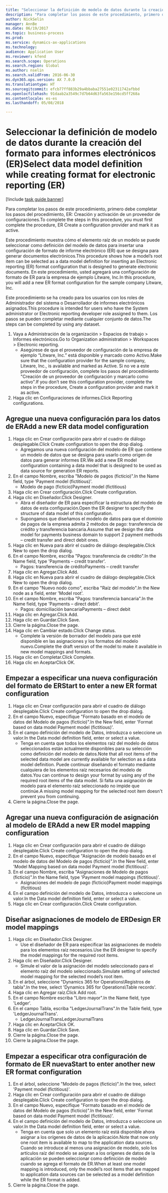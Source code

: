 ```yaml
--- 
title: "Seleccionar la definición de modelo de datos durante la creación del formato para informes electrónicos (ER)"
description: "Para completar los pasos de este procedimiento, primero debe completar los pasos del procedimiento, ER: Creación y activación de un proveedor de configuraciones."
author: NickSelin
manager: AnnBe
ms.date: 06/19/2017
ms.topic: business-process
ms.prod: 
ms.service: dynamics-ax-applications
ms.technology: 
audience: Application User
ms.reviewer: kfend
ms.search.scope: Operations
ms.search.region: Global
ms.author: nselin
ms.search.validFrom: 2016-06-30
ms.dyn365.ops.version: AX 7.0.0
ms.translationtype: HT
ms.sourcegitcommit: efcb77ff883b29a4bbaba27551e02311742afbbd
ms.openlocfilehash: 91daab2a3549c7d7b64d63fa563e156cd5ff268a
ms.contentlocale: es-es
ms.lasthandoff: 05/08/2018

---
```

# <a name="select-data-model-definition-while-creating-format-for-electronic-reporting-er"></a><span data-ttu-id="31b79-103">Seleccionar la definición de modelo de datos durante la creación del formato para informes electrónicos (ER)</span><span class="sxs-lookup"><span data-stu-id="31b79-103">Select data model definition while creating format for electronic reporting (ER)</span></span>

[!include [task guide banner](../../includes/task-guide-banner.md)]

<span data-ttu-id="31b79-104">Para completar los pasos de este procedimiento, primero debe completar los pasos del procedimiento, ER: Creación y activación de un proveedor de configuraciones.</span><span class="sxs-lookup"><span data-stu-id="31b79-104">To complete the steps in this procedure, you must first complete the procedure, ER Create a configuration provider and mark it as active.</span></span> 

<span data-ttu-id="31b79-105">Este procedimiento muestra cómo el elemento raíz de un modelo se puede seleccionar como definición del modelo de datos para insertar una configuración de formato de informe electrónico (ER) que se designa para generar documentos electrónicos.</span><span class="sxs-lookup"><span data-stu-id="31b79-105">This procedure shows how a model’s root item can be selected as a data model definition for inserting an Electronic reporting (ER) format configuration that is designed to generate electronic documents.</span></span> <span data-ttu-id="31b79-106">En este procedimiento, usted agregará una configuración de formato de ER para la empresa de ejemplo Litware, Inc.</span><span class="sxs-lookup"><span data-stu-id="31b79-106">In this procedure, you will add a new ER format configuration for the sample company Litware, Inc.</span></span> 

<span data-ttu-id="31b79-107">Este procedimiento se ha creado para los usuarios con los roles de Administrador del sistema o Desarrollador de informes electrónicos asignados.</span><span class="sxs-lookup"><span data-stu-id="31b79-107">This procedure is intended for users who have the System administrator or Electronic reporting developer role assigned to them.</span></span> <span data-ttu-id="31b79-108">Los pasos se pueden completar mediante cualquier conjunto de datos.</span><span class="sxs-lookup"><span data-stu-id="31b79-108">The steps can be completed by using any dataset.</span></span>

1. <span data-ttu-id="31b79-109">Vaya a Administración de la organización > Espacios de trabajo > Informes electrónicos.</span><span class="sxs-lookup"><span data-stu-id="31b79-109">Go to Organization administration > Workspaces > Electronic reporting.</span></span>
    * <span data-ttu-id="31b79-110">Asegúrese de que el proveedor de configuración de la empresa de ejemplo “Litware, Inc.” está disponible y marcado como Activo.</span><span class="sxs-lookup"><span data-stu-id="31b79-110">Make sure that the configuration provider for the sample company, Litware, Inc., is available and marked as Active.</span></span> <span data-ttu-id="31b79-111">Si no ve a este proveedor de configuración, complete los pasos del procedimiento "Creación de un proveedor de configuración y marcarlo como activo".</span><span class="sxs-lookup"><span data-stu-id="31b79-111">If you don’t see this configuration provider, complete the steps in the procedure, Create a configuration provider and mark it as active.</span></span>  
2. <span data-ttu-id="31b79-112">Haga clic en Configuraciones de informes.</span><span class="sxs-lookup"><span data-stu-id="31b79-112">Click Reporting configurations.</span></span>

## <a name="add-a-new-er-data-model-configuration"></a><span data-ttu-id="31b79-113">Agregue una nueva configuración para los datos de ER</span><span class="sxs-lookup"><span data-stu-id="31b79-113">Add a new ER data model configuration</span></span>
1. <span data-ttu-id="31b79-114">Haga clic en Crear configuración para abrir el cuadro de diálogo desplegable.</span><span class="sxs-lookup"><span data-stu-id="31b79-114">Click Create configuration to open the drop dialog.</span></span>
    * <span data-ttu-id="31b79-115">Agregamos una nueva configuración del modelo de ER que contiene un modelo de datos que se designa para usarlo como origen de datos para generar informes ER.</span><span class="sxs-lookup"><span data-stu-id="31b79-115">We add a new ER model configuration containing a data model that is designed to be used as data source for generation ER reports.</span></span>  
2. <span data-ttu-id="31b79-116">En el campo Nombre, escriba "Modelo de pagos (ficticio)".</span><span class="sxs-lookup"><span data-stu-id="31b79-116">In the Name field, type 'Payment model (fictitious)'.</span></span>
    * <span data-ttu-id="31b79-117">Modelo de pago (ficticio)</span><span class="sxs-lookup"><span data-stu-id="31b79-117">Payment model (fictitious)</span></span>  
3. <span data-ttu-id="31b79-118">Haga clic en Crear configuración.</span><span class="sxs-lookup"><span data-stu-id="31b79-118">Click Create configuration.</span></span>
4. <span data-ttu-id="31b79-119">Haga clic en Diseñador.</span><span class="sxs-lookup"><span data-stu-id="31b79-119">Click Designer.</span></span>
    * <span data-ttu-id="31b79-120">Abra el diseñador de ER para especificar la estructura del modelo de datos de esta configuración.</span><span class="sxs-lookup"><span data-stu-id="31b79-120">Open the ER designer to specify the structure of data model of this configuration.</span></span>  
    * <span data-ttu-id="31b79-121">Supongamos que diseñamos el modelo de datos para que el dominio de pagos de la empresa admita 2 métodos de pago: transferencia de crédito y transferencia bancaria.</span><span class="sxs-lookup"><span data-stu-id="31b79-121">Assume that we design the data model for payments business domain to support 2 payment methods – credit transfer and direct debit ones.</span></span>  
5. <span data-ttu-id="31b79-122">Haga clic en Nueva para abrir el cuadro de diálogo desplegable.</span><span class="sxs-lookup"><span data-stu-id="31b79-122">Click New to open the drop dialog.</span></span>
6. <span data-ttu-id="31b79-123">En el campo Nombre, escriba "Pagos: transferencia de crédito".</span><span class="sxs-lookup"><span data-stu-id="31b79-123">In the Name field, type 'Payments – credit transfer'.</span></span>
    * <span data-ttu-id="31b79-124">Pagos: transferencia de crédito</span><span class="sxs-lookup"><span data-stu-id="31b79-124">Payments – credit transfer</span></span>  
7. <span data-ttu-id="31b79-125">Haga clic en Agregar.</span><span class="sxs-lookup"><span data-stu-id="31b79-125">Click Add.</span></span>
8. <span data-ttu-id="31b79-126">Haga clic en Nueva para abrir el cuadro de diálogo desplegable.</span><span class="sxs-lookup"><span data-stu-id="31b79-126">Click New to open the drop dialog.</span></span>
9. <span data-ttu-id="31b79-127">En el campo "Nuevo nodo como", escriba "Raíz del modelo".</span><span class="sxs-lookup"><span data-stu-id="31b79-127">In the New node as a field, enter 'Model root'.</span></span>
10. <span data-ttu-id="31b79-128">En el campo Nombre, escriba "Pagos: transferencia bancaria".</span><span class="sxs-lookup"><span data-stu-id="31b79-128">In the Name field, type 'Payments – direct debit'.</span></span>
    * <span data-ttu-id="31b79-129">Pagos: domiciliación bancaria</span><span class="sxs-lookup"><span data-stu-id="31b79-129">Payments – direct debit</span></span>  
11. <span data-ttu-id="31b79-130">Haga clic en Agregar.</span><span class="sxs-lookup"><span data-stu-id="31b79-130">Click Add.</span></span>
12. <span data-ttu-id="31b79-131">Haga clic en Guardar.</span><span class="sxs-lookup"><span data-stu-id="31b79-131">Click Save.</span></span>
13. <span data-ttu-id="31b79-132">Cierre la página.</span><span class="sxs-lookup"><span data-stu-id="31b79-132">Close the page.</span></span>
14. <span data-ttu-id="31b79-133">Haga clic en Cambiar estado.</span><span class="sxs-lookup"><span data-stu-id="31b79-133">Click Change status.</span></span>
    * <span data-ttu-id="31b79-134">Complete la versión de borrador del modelo para que esté disponible en las asignaciones y los formatos del modelo nuevo.</span><span class="sxs-lookup"><span data-stu-id="31b79-134">Complete the draft version of the model to make it available in new model mappings and formats.</span></span>  
15. <span data-ttu-id="31b79-135">Haga clic en Completar.</span><span class="sxs-lookup"><span data-stu-id="31b79-135">Click Complete.</span></span>
16. <span data-ttu-id="31b79-136">Haga clic en Aceptar</span><span class="sxs-lookup"><span data-stu-id="31b79-136">Click OK.</span></span>

## <a name="start-to-enter-a-new-er-format-configuration"></a><span data-ttu-id="31b79-137">Empezar a especificar una nueva configuración del formato de ER</span><span class="sxs-lookup"><span data-stu-id="31b79-137">Start to enter a new ER format configuration</span></span>
1. <span data-ttu-id="31b79-138">Haga clic en Crear configuración para abrir el cuadro de diálogo desplegable.</span><span class="sxs-lookup"><span data-stu-id="31b79-138">Click Create configuration to open the drop dialog.</span></span>
2. <span data-ttu-id="31b79-139">En el campo Nuevo, especifique "Formato basado en el modelo de datos del Modelo de pagos (ficticio)".</span><span class="sxs-lookup"><span data-stu-id="31b79-139">In the New field, enter 'Format based on data model Payment model (fictitious)'.</span></span>
3. <span data-ttu-id="31b79-140">En el campo definición del modelo de Datos, introduzca o seleccione un valor.</span><span class="sxs-lookup"><span data-stu-id="31b79-140">In the Data model definition field, enter or select a value.</span></span>
    * <span data-ttu-id="31b79-141">Tenga en cuenta que todos los elementos raíz del modelo de datos seleccionados están actualmente disponibles para su selección como definición del modelo de datos.</span><span class="sxs-lookup"><span data-stu-id="31b79-141">Note that all root items of the selected data model are currently available for selection as a data model definition.</span></span> <span data-ttu-id="31b79-142">Puede continuar diseñando el formato mediante cualquiera de los elementos raíz necesarios del modelo de datos.</span><span class="sxs-lookup"><span data-stu-id="31b79-142">You can continue to design your format by using any of the required root items of the data model.</span></span> <span data-ttu-id="31b79-143">Si falta una asignación de modelo para el elemento raíz seleccionado no impide que continúe.</span><span class="sxs-lookup"><span data-stu-id="31b79-143">A missing model mapping for the selected root item doesn't prevent you from continuing.</span></span>  
4. <span data-ttu-id="31b79-144">Cierre la página.</span><span class="sxs-lookup"><span data-stu-id="31b79-144">Close the page.</span></span>

## <a name="add-a-new-er-model-mapping-configuration"></a><span data-ttu-id="31b79-145">Agregar una nueva configuración de asignación al modelo de ER</span><span class="sxs-lookup"><span data-stu-id="31b79-145">Add a new ER model mapping configuration</span></span>
1. <span data-ttu-id="31b79-146">Haga clic en Crear configuración para abrir el cuadro de diálogo desplegable.</span><span class="sxs-lookup"><span data-stu-id="31b79-146">Click Create configuration to open the drop dialog.</span></span>
2. <span data-ttu-id="31b79-147">En el campo Nuevo, especifique "Asignación de modelo basado en el modelo de datos del Modelo de pagos (ficticio)".</span><span class="sxs-lookup"><span data-stu-id="31b79-147">In the New field, enter 'Model Mapping based on data model Payment model (fictitious)'.</span></span>
3. <span data-ttu-id="31b79-148">En el campo Nombre, escriba "Asignaciones de Modelo de pagos (ficticio)".</span><span class="sxs-lookup"><span data-stu-id="31b79-148">In the Name field, type 'Payment model mappings (fictitious)'.</span></span>
    * <span data-ttu-id="31b79-149">Asignaciones del modelo de pago (ficticio)</span><span class="sxs-lookup"><span data-stu-id="31b79-149">Payment model mappings (fictitious)</span></span>  
4. <span data-ttu-id="31b79-150">En el campo definición del modelo de Datos, introduzca o seleccione un valor.</span><span class="sxs-lookup"><span data-stu-id="31b79-150">In the Data model definition field, enter or select a value.</span></span>
5. <span data-ttu-id="31b79-151">Haga clic en Crear configuración.</span><span class="sxs-lookup"><span data-stu-id="31b79-151">Click Create configuration.</span></span>

## <a name="design-er-model-mappings"></a><span data-ttu-id="31b79-152">Diseñar asignaciones de modelo de ER</span><span class="sxs-lookup"><span data-stu-id="31b79-152">Design ER model mappings</span></span>
1. <span data-ttu-id="31b79-153">Haga clic en Diseñador.</span><span class="sxs-lookup"><span data-stu-id="31b79-153">Click Designer.</span></span>
    * <span data-ttu-id="31b79-154">Use el diseñador de ER para especificar las asignaciones de modelo para los elementos raíz necesarios.</span><span class="sxs-lookup"><span data-stu-id="31b79-154">Use the ER designer to specify the model mappings for the required root items.</span></span>  
2. <span data-ttu-id="31b79-155">Haga clic en Diseñador.</span><span class="sxs-lookup"><span data-stu-id="31b79-155">Click Designer.</span></span>
    * <span data-ttu-id="31b79-156">Simule el valor de la asignación del modelo seleccionado para el elemento raíz del modelo seleccionado.</span><span class="sxs-lookup"><span data-stu-id="31b79-156">Simulate setting of selected model mapping for the selected model’s root item.</span></span>  
3. <span data-ttu-id="31b79-157">En el árbol, seleccione "Dynamics 365 for Operations\Registros de tabla".</span><span class="sxs-lookup"><span data-stu-id="31b79-157">In the tree, select 'Dynamics 365 for Operations\Table records'.</span></span>
4. <span data-ttu-id="31b79-158">Haga clic en Agregar raíz.</span><span class="sxs-lookup"><span data-stu-id="31b79-158">Click Add root.</span></span>
5. <span data-ttu-id="31b79-159">En el campo Nombre escriba "Libro mayor".</span><span class="sxs-lookup"><span data-stu-id="31b79-159">In the Name field, type 'Ledger'.</span></span>
6. <span data-ttu-id="31b79-160">En el campo Tabla, escriba "LedgerJournalTrans".</span><span class="sxs-lookup"><span data-stu-id="31b79-160">In the Table field, type 'LedgerJournalTrans'.</span></span>
    * <span data-ttu-id="31b79-161">LedgerJournalTrans</span><span class="sxs-lookup"><span data-stu-id="31b79-161">LedgerJournalTrans</span></span>  
7. <span data-ttu-id="31b79-162">Haga clic en Aceptar</span><span class="sxs-lookup"><span data-stu-id="31b79-162">Click OK.</span></span>
8. <span data-ttu-id="31b79-163">Haga clic en Guardar.</span><span class="sxs-lookup"><span data-stu-id="31b79-163">Click Save.</span></span>
9. <span data-ttu-id="31b79-164">Cierre la página.</span><span class="sxs-lookup"><span data-stu-id="31b79-164">Close the page.</span></span>
10. <span data-ttu-id="31b79-165">Cierre la página.</span><span class="sxs-lookup"><span data-stu-id="31b79-165">Close the page.</span></span>

## <a name="start-to-enter-another-new-er-format-configuration"></a><span data-ttu-id="31b79-166">Empezar a especificar otra configuración de formato de ER nueva</span><span class="sxs-lookup"><span data-stu-id="31b79-166">Start to enter another new ER format configuration</span></span>
1. <span data-ttu-id="31b79-167">En el árbol, seleccione "Modelo de pagos (ficticio)".</span><span class="sxs-lookup"><span data-stu-id="31b79-167">In the tree, select 'Payment model (fictitious)'.</span></span>
2. <span data-ttu-id="31b79-168">Haga clic en Crear configuración para abrir el cuadro de diálogo desplegable.</span><span class="sxs-lookup"><span data-stu-id="31b79-168">Click Create configuration to open the drop dialog.</span></span>
3. <span data-ttu-id="31b79-169">En el campo Nuevo, especifique "Formato basado en el modelo de datos del Modelo de pagos (ficticio)".</span><span class="sxs-lookup"><span data-stu-id="31b79-169">In the New field, enter 'Format based on data model Payment model (fictitious)'.</span></span>
4. <span data-ttu-id="31b79-170">En el campo definición del modelo de Datos, introduzca o seleccione un valor.</span><span class="sxs-lookup"><span data-stu-id="31b79-170">In the Data model definition field, enter or select a value.</span></span>
    * <span data-ttu-id="31b79-171">Tenga en cuenta que solo un elemento raíz está disponible ahora asignar a los orígenes de datos de la aplicación.</span><span class="sxs-lookup"><span data-stu-id="31b79-171">Note that now only one root item is available to map to the application data sources.</span></span> <span data-ttu-id="31b79-172">Cuando se introduce al menos una asignación de modelo, solo los artículos raíz del modelo se asignan a los orígenes de datos de la aplicación se pueden seleccionar como definición de modelo cuando se agrega el formato de ER.</span><span class="sxs-lookup"><span data-stu-id="31b79-172">When at least one model mapping is introduced, only the model’s root items that are mapped to application data sources can be selected as a model definition while the ER format is added.</span></span>   
5. <span data-ttu-id="31b79-173">Cierre la página.</span><span class="sxs-lookup"><span data-stu-id="31b79-173">Close the page.</span></span>


